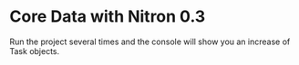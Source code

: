 # Core Data with Nitron 0.3

Run the project several times and the console will show you an increase of Task objects.